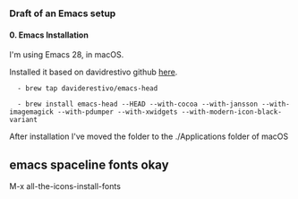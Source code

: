 ### Draft of an Emacs setup

#### 0. Emacs Installation

I'm using Emacs 28, in macOS.

Installed it based on davidrestivo github [here](https://github.com/daviderestivo/homebrew-emacs-head).

      - brew tap daviderestivo/emacs-head

      - brew install emacs-head --HEAD --with-cocoa --with-jansson --with-imagemagick --with-pdumper --with-xwidgets --with-modern-icon-black-variant

After installation I've moved the folder to the ./Applications folder of macOS

## emacs spaceline fonts okay

M-x all-the-icons-install-fonts
